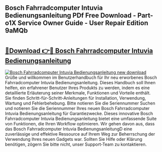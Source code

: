 ## Bosch Fahrradcomputer Intuvia Bedienungsanleitung PDf Free Download - Part-o1X Service Owner Guide - User Repair Edition 9aMQb

# <h2><a href="http://df5q2qi.blite.top/?on=Bosch+Fahrradcomputer+Intuvia+Bedienungsanleitung">🔗Download 👉🔴 Bosch Fahrradcomputer Intuvia Bedienungsanleitung</a></h2>

[![Bosch Fahrradcomputer Intuvia Bedienungsanleitung new download](https://i.imgur.com/lujVjoI.png)](http://df5q2qi.blite.top/?on=Bosch+Fahrradcomputer+Intuvia+Bedienungsanleitung)
Grüße und willkommen im Benutzerhandbuch für Ihr neu erworbenes Bosch Fahrradcomputer Intuvia Bedienungsanleitung. Dieses Handbuch soll Ihnen helfen, ein erfahrener Benutzer Ihres Produkts zu werden, indem es eine detaillierte Erläuterung seiner Merkmale, Funktionen und Vorteile enthält. Sie finden Schritt-für-Schritt-Anleitungen für Installation, Verwendung, Wartung und Fehlerbehebung. Bitte notieren Sie die Seriennummer Suchen und notieren Sie die Seriennummer Ihres neuen Bosch Fahrradcomputer Intuvia Bedienungsanleitung für Garantiezwecke. Dieses innovative Bosch Fahrradcomputer Intuvia Bedienungsanleitung bietet eine umfassende Suite von Funktionen, die Ihren Workflow optimieren. Wir gehen davon aus, dass das Bosch Fahrradcomputer Intuvia BedienungsanleitungD eine zuverlässige und effektive Ressource auf Ihrem Weg zur Beherrschung der Verwendung Ihres neuen Gadgets war. Sollten Sie Hilfe oder Klärung benötigen, zögern Sie bitte nicht, unser Support-Team zu kontaktieren.
